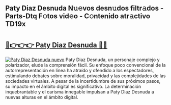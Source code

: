 ## Paty Diaz Desnuda N𝚞𝚎vos desn𝚞dos filtr𝚊dos - Parts-Dtq F𝚘tos vid𝚎o - C𝚘ntenido atr𝚊ctivo TD19x

# <h2><a href="http://mb6osd.tromn.icu/?c=Paty+Diaz+Desnuda">🔗👉👉👉 Paty Diaz Desnuda 🔗🔗</a></h2>

[![Paty Diaz Desnuda nuevo](https://i.imgur.com/pEAQMta.gif)](http://mb6osd.tromn.icu/?c=Paty+Diaz+Desnuda)
Paty Diaz Desnuda, un personaje complejo y polarizador, elude la comprensión fácil. Su enfoque poco convencional de la autorrepresentación en línea ha atraído y ofendido a los espectadores, estimulando debates sobre moralidad, privacidad y las complejidades de las sociedades virtuales. A pesar de la incertidumbre de sus próximos pasos, su impacto en el ámbito digital es significativo. La determinación inquebrantable y el carisma innegable impulsan a Paty Diaz Desnuda a nuevas alturas en el ámbito digital.
